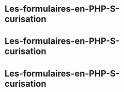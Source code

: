 # Les-formulaires-en-PHP-S-curisation
# Les-formulaires-en-PHP-S-curisation
# Les-formulaires-en-PHP-S-curisation

